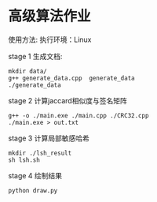 # 高级算法作业

使用方法:
执行环境：Linux

stage 1 生成文档:
```
mkdir data/
g++ generate_data.cpp  generate_data
./generate_data
```

stage 2 计算jaccard相似度与签名矩阵
```
g++ -o ./main.exe ./main.cpp ./CRC32.cpp
./main.exe > out.txt

```

stage 3 计算局部敏感哈希
```
mkdir ./lsh_result
sh lsh.sh

```

stage 4 绘制结果
```
python draw.py
```
